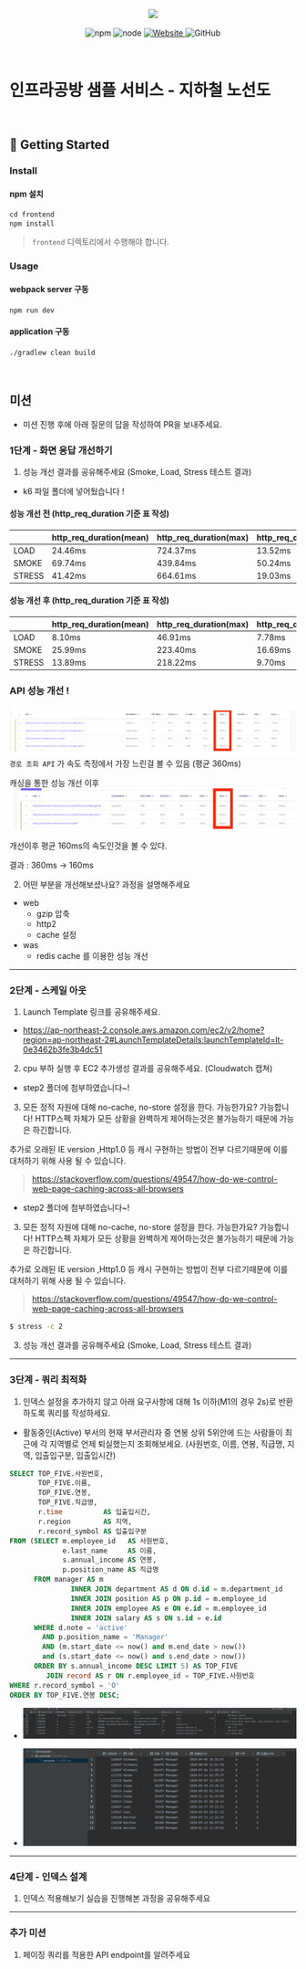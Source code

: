 <p align="center">
    <img width="200px;" src="https://raw.githubusercontent.com/woowacourse/atdd-subway-admin-frontend/master/images/main_logo.png"/>
</p>
<p align="center">
  <img alt="npm" src="https://img.shields.io/badge/npm-%3E%3D%205.5.0-blue">
  <img alt="node" src="https://img.shields.io/badge/node-%3E%3D%209.3.0-blue">
  <a href="https://edu.nextstep.camp/c/R89PYi5H" alt="nextstep atdd">
    <img alt="Website" src="https://img.shields.io/website?url=https%3A%2F%2Fedu.nextstep.camp%2Fc%2FR89PYi5H">
  </a>
  <img alt="GitHub" src="https://img.shields.io/github/license/next-step/atdd-subway-service">
</p>

<br>

# 인프라공방 샘플 서비스 - 지하철 노선도

<br>

## 🚀 Getting Started

### Install

#### npm 설치

```
cd frontend
npm install
```

> `frontend` 디렉토리에서 수행해야 합니다.

### Usage

#### webpack server 구동

```
npm run dev
```

#### application 구동

```
./gradlew clean build
```

<br>

## 미션

* 미션 진행 후에 아래 질문의 답을 작성하여 PR을 보내주세요.

### 1단계 - 화면 응답 개선하기

1. 성능 개선 결과를 공유해주세요 (Smoke, Load, Stress 테스트 결과)

+ k6 파일 폴더에 넣어뒀습니다 !

#### 성능 개선 전 (http_req_duration 기준 표 작성)

|        | http_req_duration(mean) | http_req_duration(max) | http_req_duration(med) |
|--------|-------------------------|------------------------|------------------------|
| LOAD   | 24.46ms                 | 724.37ms               | 13.52ms                | 
| SMOKE  | 69.74ms                 | 439.84ms               | 50.24ms                | 
| STRESS | 41.42ms                 | 664.61ms               | 19.03ms                | 

#### 성능 개선 후 (http_req_duration 기준 표 작성)

|        | http_req_duration(mean) | http_req_duration(max) | http_req_duration(med) |
|--------|-------------------------|------------------------|------------------------|
| LOAD   | 8.10ms                  | 46.91ms                | 7.78ms                 | 
| SMOKE  | 25.99ms                 | 223.40ms               | 16.69ms                | 
| STRESS | 13.89ms                 | 218.22ms               | 9.70ms                 | 

### API 성능 개선 !

![](k6/smoke/smoke_cloud_before.png)
`경로 조회 API` 가 속도 측정에서 가장 느린걸 볼 수 있음 (평균 360ms)

캐싱을 통한 성능 개선 이후
![](k6/smoke/smoke_cloud_after.png)

개선이후 평균 160ms의 속도인것을 볼 수 있다.

결과 : 360ms -> 160ms

2. 어떤 부분을 개선해보셨나요? 과정을 설명해주세요

+ web
    + gzip 압축
    + http2
    + cache 설정
+ was
    + redis cache 를 이용한 성능 개선

---

### 2단계 - 스케일 아웃

1. Launch Template 링크를 공유해주세요.

+ https://ap-northeast-2.console.aws.amazon.com/ec2/v2/home?region=ap-northeast-2#LaunchTemplateDetails:launchTemplateId=lt-0e3462b3fe3b4dc51

2. cpu 부하 실행 후 EC2 추가생성 결과를 공유해주세요. (Cloudwatch 캡쳐)
+ step2 폴더에 첨부하였습니다~!

3. 모든 정적 자원에 대해 no-cache, no-store 설정을 한다. 가능한가요?
가능합니다! HTTP스펙 자체가 모든 상황을 완벽하게 제어하는것은 불가능하기 때문에 가능은 하긴합니다.

추가로 오래된 IE version ,Http1.0 등 캐시 구현하는 방법이 전부 다르기때문에 이를 대처하기 위해 사용 될 수 있습니다.

> https://stackoverflow.com/questions/49547/how-do-we-control-web-page-caching-across-all-browsers 



+ step2 폴더에 첨부하였습니다~!

3. 모든 정적 자원에 대해 no-cache, no-store 설정을 한다. 가능한가요?
   가능합니다! HTTP스펙 자체가 모든 상황을 완벽하게 제어하는것은 불가능하기 때문에 가능은 하긴합니다.

추가로 오래된 IE version ,Http1.0 등 캐시 구현하는 방법이 전부 다르기때문에 이를 대처하기 위해 사용 될 수 있습니다.

> https://stackoverflow.com/questions/49547/how-do-we-control-web-page-caching-across-all-browsers

```sh
$ stress -c 2
```

3. 성능 개선 결과를 공유해주세요 (Smoke, Load, Stress 테스트 결과)

---

### 3단계 - 쿼리 최적화

1. 인덱스 설정을 추가하지 않고 아래 요구사항에 대해 1s 이하(M1의 경우 2s)로 반환하도록 쿼리를 작성하세요.

- 활동중인(Active) 부서의 현재 부서관리자 중 연봉 상위 5위안에 드는 사람들이 최근에 각 지역별로 언제 퇴실했는지 조회해보세요. (사원번호, 이름, 연봉, 직급명, 지역, 입출입구분, 입출입시간)

```sql
SELECT TOP_FIVE.사원번호,
       TOP_FIVE.이름,
       TOP_FIVE.연봉,
       TOP_FIVE.직급명,
       r.time          AS 입출입시간,
       r.region        AS 지역,
       r.record_symbol AS 입출입구분
FROM (SELECT m.employee_id   AS 사원번호,
             e.last_name     AS 이름,
             s.annual_income AS 연봉,
             p.position_name AS 직급명
      FROM manager AS m
               INNER JOIN department AS d ON d.id = m.department_id
               INNER JOIN position AS p ON p.id = m.employee_id
               INNER JOIN employee AS e ON e.id = m.employee_id
               INNER JOIN salary AS s ON s.id = e.id
      WHERE d.note = 'active'
        AND p.position_name = 'Manager'
        AND (m.start_date <= now() and m.end_date > now())
        and (s.start_date <= now() and s.end_date > now())
      ORDER BY s.annual_income DESC LIMIT 5) AS TOP_FIVE
         JOIN record AS r ON r.employee_id = TOP_FIVE.사원번호
WHERE r.record_symbol = 'O'
ORDER BY TOP_FIVE.연봉 DESC;
```



+ ![](step3/explain.png)

+ ![](step3/query.png)

---

### 4단계 - 인덱스 설계

1. 인덱스 적용해보기 실습을 진행해본 과정을 공유해주세요

---

### 추가 미션

1. 페이징 쿼리를 적용한 API endpoint를 알려주세요
